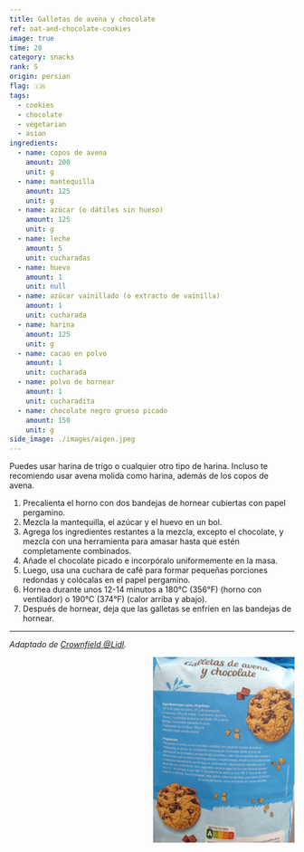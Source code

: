 ```yaml
---
title: Galletas de avena y chocolate
ref: oat-and-chocolate-cookies
image: true
time: 20
category: snacks
rank: S
origin: persian
flag: 🇮🇷
tags:
  - cookies
  - chocolate
  - vegetarian
  - asian
ingredients:
  - name: copos de avena
    amount: 200
    unit: g
  - name: mantequilla
    amount: 125
    unit: g
  - name: azúcar (o dátiles sin hueso)
    amount: 125
    unit: g
  - name: leche
    amount: 5
    unit: cucharadas
  - name: huevo
    amount: 1
    unit: null
  - name: azúcar vainillado (o extracto de vainilla)
    amount: 1
    unit: cucharada
  - name: harina
    amount: 125
    unit: g
  - name: cacao en polvo
    amount: 1
    unit: cucharada
  - name: polvo de hornear
    amount: 1
    unit: cucharadita
  - name: chocolate negro grueso picado
    amount: 150
    unit: g
side_image: ./images/aigen.jpeg
---
```


Puedes usar harina de trigo o cualquier otro tipo de harina. Incluso te recomiendo usar avena molida como harina, además de los copos de avena.

1. Precalienta el horno con dos bandejas de hornear cubiertas con papel pergamino.
2. Mezcla la mantequilla, el azúcar y el huevo en un bol.
3. Agrega los ingredientes restantes a la mezcla, excepto el chocolate, y mezcla con una herramienta para amasar hasta que estén completamente combinados.
4. Añade el chocolate picado e incorpóralo uniformemente en la masa.
5. Luego, usa una cuchara de café para formar pequeñas porciones redondas y colócalas en el papel pergamino.
6. Hornea durante unos 12-14 minutos a 180°C (356°F) (horno con ventilador) o 190°C (374°F) (calor arriba y abajo).
7. Después de hornear, deja que las galletas se enfríen en las bandejas de hornear.

---

_Adaptado de [Crownfield @Lidl](https://www.lidl.com/)._

<img src="images/cookies.png" style="width:250px; float:right;"/>